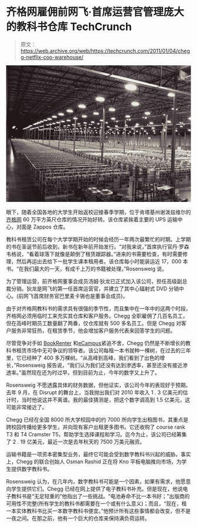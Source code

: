 # 齐格网雇佣前网飞·首席运营官管理庞大的教科书仓库 TechCrunch

> 原文：<https://web.archive.org/web/https://techcrunch.com/2011/01/04/chegg-netflix-coo-warehouse/>

![](img/ea1321957fb6bf7a492d1559087c2495.png)

眼下，随着全国各地的大学生开始返校迎接春季学期，位于肯塔基州谢泼兹维尔的[齐格网](https://web.archive.org/web/20230202235942/http://www.chegg.com/) 60 万平方英尺仓库的情况开始好转。该仓库紧挨着主要的 UPS 运输中心，对面是 Zappos 仓库。

教科书租赁公司在每个大学学期开始的时候会经历一年两次最繁忙的时期。上学期的书在圣诞节前后收到，新书在新年前开始发行。“对我来说，”首席执行官丹·罗森韦格说，“看着球落下就像是颠倒了租赁跟踪器。”进来的书需要检查，有时需要修理，然后再运出去给下一批学生课本租用者。该仓库每小时能装运近 17，000 本书。“在我们最大的一天，有成千上万的书籍被处理，”Rosensweig 说。

为了管理运营，前齐格网董事会成员汤姆·狄龙已正式加入该公司，担任高级副总裁分销。狄龙是网飞的第一任首席运营官，并建立了其中心辐射式 DVD 分销中心。(前网飞首席财务官巴里麦卡锡也是董事会成员)。

由于对齐格网教科书的需求具有很强的季节性，而且集中在一年中的这两个时段，齐格网必须用临时工来充实其仓库和客户服务。Chegg 全职雇佣了几百名员工，但在高峰时期员工数量翻了两番，仅仓库就有 500 多名员工。但是 Chegg 对客户服务非常狂热，在租赁季节，他会增加客户服务代表来回答学生的问题。

尽管竞争对手如 [BookRenter](https://web.archive.org/web/20230202235942/http://www.bookrenter.com/) 和[eCampus](https://web.archive.org/web/20230202235942/http://www.ecampus.com/)紧追不舍，Chegg 仍然是不断增长的教科书租赁市场中无可争议的领导者。该公司每租一本书就种一棵树，在过去的三年里，它已经种了 400 多万棵树。“从高峰到高峰，我们看到了出色的增长，”Rosensweig 报告说，“我们认为我们还没有达到渗透率，甚至还没有接近渗透率。”虽然现在还为时过早，但到目前为止，今年的数字又上升了。

Rosensweig 不愿透露具体的财务数据，但他证实，该公司今年的表现好于预期。去年 9 月，在 Disrupt 的舞台上，当我抛出我们对 2010 年收入 1 . 3 亿美元的估计时，当时他说这并不离谱。我的最佳猜测是，把这个数字调高到 1.5 亿美元，这可能非常接近了。

Chegg 已经在全国 8000 所大学校园中的约 7000 所向学生出租图书，其重点是跨校园传播给更多学生，并向现有客户出租更多图书。它还收购了 course rank T3 和 T4 Cramster T5，帮助学生选择课程和学习。迄今为止，该公司已经筹集了 2 . 19 亿美元，最近一次是去年秋天的 7500 万美元融资。

运输书籍是一项资本密集型业务，最终它可能会受到数字教科书兴起的威胁。事实上，Chegg 的联合创始人 Osman Rashid 正在将 Kno 平板电脑推向市场，为学生提供数字教科书。

Rosensweig 认为，在几年内，数字教科书可能是一个因素，如果有需求，他愿意向学生提供它们。Chegg 已经在网上提供了电子教科书补充。但是现在，他说电子教科书是“无足轻重的”他指出了一些挑战。“电池寿命不比一本书好；”出版商的可用性不完整(所有学生的教科书都需要在一个或有什么意义)；而且，“现在，租一本实体教科书比买一本数字教科书便宜。”他预计所有这些事情都会改变，但不是一夜之间。在那之前，他有一个巨大的仓库来保持满负荷运转。